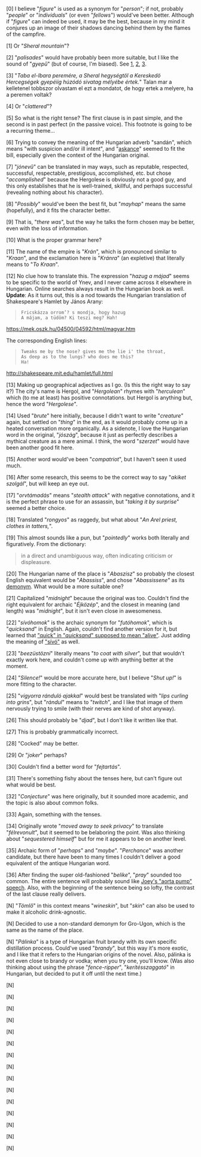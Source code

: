 [0] I believe "_figure_" is used as a synonym for "_person_"; if not, probably "_people_" or "_individuals_" (or even "_fellows_") would've been better. Although if "_figure_" can indeed be used, it may be the best, because in my mind it conjures up an image of their shadows dancing behind them by the flames of the campfire.

[1] Or "_Sheral mountain_"?

[2] "_palisades_" would have probably been more suitable, but I like the sound of "_gyepű_" (but of course, I'm biased). See [1](https://www.metal-archives.com/bands/Gyep%C5%B1/3540433954), [2](https://books.google.com/books?id=SgokDwAAQBAJ&pg=PT527&lpg=PT527&dq=indago+frontier&source=bl&ots=9J-aL1wcUA&sig=ACfU3U048cNwIbWmx09v2spF0nIxPNHVVQ&hl=en&sa=X&ved=2ahUKEwijx8WW7I7nAhU4HzQIHQ5MAuoQ6AEwAHoECAcQAQ#v=onepage&q=indago&f=false), [3](https://hu.wikipedia.org/wiki/Gyep%C5%B1).

[3] "_Taba el-Ibara peremére, a Sheral hegységtöl a Kereskedö Hercegségek gyepéiig húzódó sivatag mélyébe értek._" Talan mar a kelletenel tobbszor olvastam el ezt a mondatot, de hogy ertek a melyere, ha a peremen voltak?

[4] Or "_clattered_"?

[5] So what is the right tense? The first clause is in past simple, and the second is in past perfect (in the passive voice). This footnote is going to be a recurring theme...

[6] Trying to convey the meaning of the Hungarian adverb "sandán", which means "with suspicion and/or ill intent", and "[askance](https://www.google.com/search?sxsrf=ACYBGNRCZncAt-wxG7w8PXJ1KnJb_5IWRQ%3A1579463340975&ei=rLIkXoOQO9jP0PEPiI-Z0Ao&q=sideways+meaning&oq=sideways+meaning&gs_l=psy-ab.3..0i20i263i70i249j0l9.1651.2384..2531...0.2..0.87.620.8....2..0....1..gws-wiz.......0i71j0i67j0i131j0i20i263.GWH3po6O6po&ved=0ahUKEwiDlv-6t5DnAhXYJzQIHYhHBqoQ4dUDCAs&uact=5#dobs=askance)" seemed to fit the bill, especially given the context of the Hungarian original.

[7] "_jónevű_" can be translated in may ways, such as reputable, respected, successful, respectable, prestigious, accomplished, etc. but chose "_accomplished_" because the Hergolese is obviously not a good guy, and this only establishes that he is well-trained, skillful, and perhaps successful (revealing nothing about his character).

[8] "_Possibly_" would've been the best fit, but "_mayhap_" means the same (hopefully), and it fits the character better.

[9] That is, "_there was_", but the way he talks the form chosen may be better, even with the loss of information.

[10] What is the proper grammar here?

[11] The name of the empire is "_Krán_", which is pronounced similar to "_Kraan_", and the exclamation here is "_Kránra_" (an expletive) that literally means to "_To Kraan_".

[12] No clue how to translate this. The expression "_hazug a májad_" seems to be specific to the world of Ynev, and I never came across it elsewhere in Hungarian. Online searches always result in the Hungarian book as well.  
**Update**: As it turns out, this is a nod towards the Hungarian translation of Shakespeare's Hamlet by János Arany:

> ```text
> Fricskázza orrom’? s mondja, hogy hazug
> A májam, a tüdöm? Ki teszi meg? Hah!
> ```
https://mek.oszk.hu/04500/04592/html/magyar.htm

The corresponding English lines:

> ```text
> Tweaks me by the nose? gives me the lie i' the throat,
> As deep as to the lungs? who does me this?
> Ha!
> ```
http://shakespeare.mit.edu/hamlet/full.html

[13] Making up geographical adjectives as I go. (Is this the right way to say it?) The city's name is Hergol, and "_Hergolean_" rhymes with "_herculean_" which (to me at least) has positive connotations. but Hergol is anything but, hence the word "_Hergolese_".

[14] Used "_brute_" here initially, because I didn't want to write "_creature_" again, but settled on "_thing_" in the end, as it would probably come up in a heated conversation more organically. As a sidenote, I love the Hungarian word in the original, "_jószág_", because it just as perfectly describes a mythical creature as a mere animal. I think, the word "_szerzet_" would have been another good fit here.

[15] Another word would've been "_compatriot_", but I haven't seen it used much.

[16] After some research, this seems to be the correct way to say "_akiket szolgál_", but will keep an eye out.

[17] "_orvtámadás_" means "_stealth attack_" with negative connotations, and it is the perfect phrase to use for an assassin, but "_taking it by surprise_" seemed a better choice.

[18] Translated "_rongyos_" as raggedy, but what about "_An Arel priest, clothes in tatters,_".

[19] This almost sounds like a pun, but "_pointedly_" works both literally and figuratively. From the dictionary:
> in a direct and unambiguous way, often indicating criticism or displeasure.

[20] The Hungarian name of the place is "_Abaszisz_" so probably the closest English equivalent would be "_Abassiss_", and chose "_Abassissene_" as its [demonym](https://en.wikipedia.org/wiki/Demonym). What would be a more suitable one?

[21] Capitalized "_midnight_" because the original was too. Couldn't find the right equivalent for archaic "_Éjközép_", and the closest in meaning (and length) was "_midnight_", but it isn't even close in awesomeness.

[22] "_sívóhomok_" is the archaic synonym for "_futóhomok_", which is "_quicksand_" in English. Again, couldn't find another version for it, but learned that ["quick" in "_quicksand_" supposed to mean "alive"](https://english.stackexchange.com/questions/62115/why-is-quicksand-named-so-if-you-get-sucked-in-so-slowly). Just adding the meaning of ["sívó"](https://www.arcanum.hu/hu/online-kiadvanyok/Lexikonok-a-magyar-nyelv-ertelmezo-szotara-1BE8B/s-4893A/sivo-49758/) as well.

[23] "_beezüstözni_" literally means "_to coat with silver_", but that wouldn't exactly work here, and couldn't come up with anything better at the moment.

[24] "_Silence!_" would be more accurate here, but I believe "_Shut up!_" is more fitting to the character.

[25] "_vigyorra ránduló ajakkal_" would best be translated with "_lips curling into grins_", but "_rándul_" means to "_twitch_", and I like that image of them nervously trying to smile (with their nerves are kind of shot anyway).

[26] This should probably be "_djad_", but I don't like it written like that.

[27] This is probably grammatically incorrect.

[28] "Cocked" may be better.

[29] Or "_joker_" perhaps?

[30] Couldn't find a better word for "_fejtartás_".

[31] There's something fishy about the tenses here, but can't figure out what would be best.

[32] "_Conjecture_" was here originally, but it sounded more academic, and the topic is also about common folks.

[33] Again, something with the tenses.

[34] Originally wrote "_moved away to seek privacy_" to translate "_félrevonult_", but it seemed to be belaboring the point. Was also thinking about "_sequestered himself_" but for me it appears to be on another level.

[35] Archaic form of "_perhaps_" and "_maybe_". "_Perchance_" was another candidate, but there have been to many times I couldn't deliver a good equivalent of the antique Hungarian word.

[36] After finding the super old-fashioned "_belike_", "_pray_" sounded too common. The entire sentence will probably sound like [Joey's "aorta pump" speech](https://www.youtube.com/watch?v=LcM4zWiikKQ). Also, with the beginning of the sentence being so lofty, the contrast of the last clause really delivers.

[N] "_Tömlő_" in this context means "_wineskin_", but "_skin_" can also be used to make it alcoholic drink-agnostic.

[N] Decided to use a non-standard demonym for Gro-Ugon, which is the same as the name of the place.

[N] "_Pálinka_" is a type of Hungarian fruit brandy with its own specific distillation process. Could've used "_brandy_", but this way it's more exotic, and I like that it refers to the Hungarian origins of the novel. Also, pálinka is not even close to brandy or vodka; when you try one, you'll know. (Was also thinking about using the phrase "_fence-ripper_", "_kerítésszaggató_" in Hungarian, but decided to put it off until the next time.)

[N]

[N]

[N]

[N]

[N]

[N]

[N]

[N]

[N]

[N]

[N]

[N]

[N]

[N]

[N]
